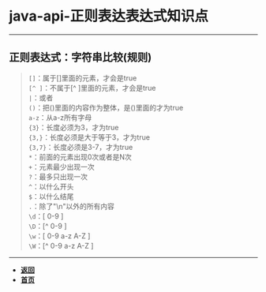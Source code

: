 # java-api-正则表达表达式知识点

---

## 正则表达式：字符串比较(规则)
 
 > `[]`：属于[]里面的元素，才会是true  
`[^ ]`：不属于[^ ]里面的元素，才会是true  
`|`：或者  
`()`：把()里面的内容作为整体，是()里面的才为true  
`a-z`：从a-z所有字母  
`{3}`：长度必须为3，才为true  
`{3,}`：长度必须是大于等于3，才为true  
`{3,7}`：长度必须是3-7，才为true  
`*`：前面的元素出现0次或者是N次  
`+`：元素最少出现一次  
`?`：最多只出现一次  
`^`：以什么开头  
`$`：以什么结尾  
`.`：除了"\n"以外的所有内容  
`\d`：[ 0-9 ]  
`\D`：[^ 0-9 ]  
`\w`：[ 0-9 a-z A-Z ]  
`\W`：[^ 0-9 a-z A-Z ]  

---

- [**返回**](https://code.aliyun.com/kangxianghui/studywrod/tree/master/%E5%A4%A7%E4%BA%8C%E5%AD%A6%E4%B9%A0%E7%9F%A5%E8%AF%86%E7%82%B9/java)
- [**首页**](https://code.aliyun.com/kangxianghui/studywrod/tree/master)